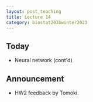 ```yaml
---
layout: post_teaching
title: Lecture 14
category: biostat203bwinter2023
---
```


## Today

* Neural network (cont'd)

## Announcement

* HW2 feedback by Tomoki. 

